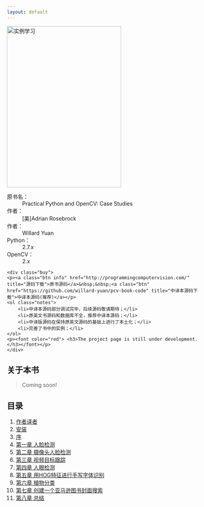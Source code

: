 ```yaml
---
layout: default
---
```


<div class="bookinfo">
	<img src="{{ site.url }}/assets/images/CaseStudies.jpg" title="实例学习" alt="实例学习" width="300" height="422" />
	<dl>
		<dt>原书名：</dt>
		<dd>Practical Python and OpenCV: Case Studies</dd>
		<dt>作者：</dt>
		<dd>[美]Adrian Rosebrock</dd>
		<dt>作者：</dt>
		<dd>Willard Yuan</dd>
		<dt>Python：</dt>
		<dd>2.7.x</dd>
		<dt>OpenCV：</dt>
		<dd>2.x</dd>
	</dl>


	<div class="buy">
	<p><a class="btn info" href="http://programmingcomputervision.com/" title="源码下载">原书源码</a>&nbsp;&nbsp;<a class="btn" href="https://github.com/willard-yuan/pcv-book-code" title="中译本源码下载">中译本源码(推荐)</a></p>
	<ol class="notes">
		<li>中译本源码部分调试完毕，后续源码敬请期待；</li>
        <li>原英文书源码和数据库不全，推荐中译本源码；</li>
		<li>中译版源码在保持原英文源码的基础上进行了本土化；</li>
        <li>完善了书中的实例；</li>
	</ol>
	<p><font color="red"> <h3>The project page is still under development.</h3></font></p>
	</div>

<!--	<div class="buy">
	<p><a class="btn" href="http://www.ituring.com.cn/book/1333" title="使用支付宝购买电子书">支付宝付款</a>&nbsp;&nbsp;<a class="btn" href="https://sellfy.com/p/qwyU/" title="在图灵社区购买电子书">PayPal 付款</a></p>
	<ol class="notes">
		<li>电子书包含三种格式：PDF、ePub 和 mobi；</li>
        <li>使用支付宝购买只有 PDF 和 mobi 两种格式；</li>
		<li>购买后，错误修正等更新免费获取，不再收费；</li>
	</ol>
	</div> -->

</div>

<div class="clearfix"></div>

<div class="grid-2">
	<div class="announcement">
		<h2>关于本书</h2>
		<blockquote>
			<p>Coming soon!</p>
		</blockquote>
	</div>
	<div class="menu">
		<h2>目录</h2>
		<ol>
			<li><a href="{{ site.url }}author.html" title="作者译者">作者译者</a></li>
			<li><a href="{{ site.url }}installation.html" title="安装">安装</a></li>
			<li><a href="{{ site.url }}foreword.html" title="序">序</a></li>
			<li><a href="{{ site.url }}chapter1.html" title="第一章 人脸检测">第一章 人脸检测</a></li>
			<li><a href="{{ site.url }}chapter2.html" title="第二章 摄像头人脸检测">第二章 摄像头人脸检测</a></li>
		    <li><a href="{{ site.url }}chapter3.html" title="第三章 视频目标跟踪">第三章 视频目标跟踪</a></li-->
			<li><a href="{{ site.url }}chapter4.html" title="第四章 人眼检测">第四章 人眼检测</a></li>
			<li><a href="{{ site.url }}chapter5.html" title="第五章 用HOG特征进行手写字体识别">第五章 用HOG特征进行手写字体识别</a></li>
			<li><a href="{{ site.url }}chapter6.html" title="第六章 植物分类">第六章 植物分类</a></li>
			<li><a href="{{ site.url }}chapter7.html" title="第七章 创建一个亚马逊图书封面搜索">第七章 创建一个亚马逊图书封面搜索</a></li>
			<li><a href="{{ site.url }}chapter8.html" title="第八章 总结">第八章 总结</a></li>
		</ol>
	</div>
	<div class="clearfix"></div>
</div>

